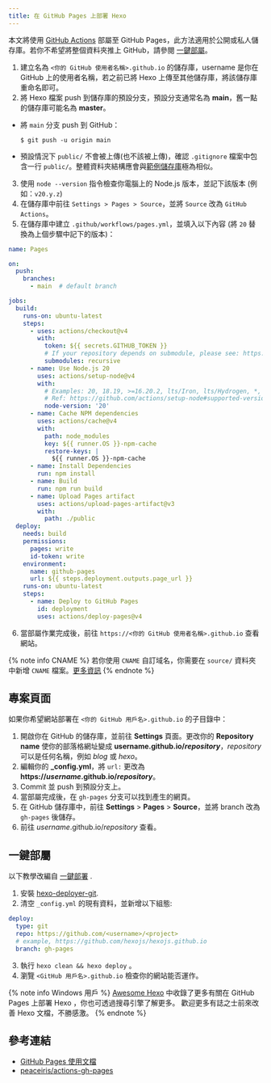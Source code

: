 ```yaml
---
title: 在 GitHub Pages 上部署 Hexo
---
```


本文將使用 [GitHub Actions](https://docs.github.com/en/actions) 部屬至 GitHub Pages，此方法適用於公開或私人儲存庫。若你不希望將整個資料夾推上 GitHub，請參閱 [一鍵部屬](#一鍵部屬)。

1. 建立名為 `<你的 GitHub 使用者名稱>.github.io` 的儲存庫，username 是你在 GitHub 上的使用者名稱，若之前已將 Hexo 上傳至其他儲存庫，將該儲存庫重命名即可。
2. 將 Hexo 檔案 push 到儲存庫的預設分支，預設分支通常名為 **main**，舊一點的儲存庫可能名為 **master**。
  - 將 `main` 分支 push 到 GitHub：

    ```
    $ git push -u origin main
    ```
  - 預設情況下 `public/` 不會被上傳(也不該被上傳)，確認 `.gitignore` 檔案中包含一行 `public/`。整體資料夾結構應會與[範例儲存庫](https://github.com/hexojs/hexo-starter)極為相似。

3. 使用 `node --version` 指令檢查你電腦上的 Node.js 版本，並記下該版本 (例如：`v20.y.z`)
4. 在儲存庫中前往 `Settings > Pages > Source`，並將 `Source` 改為 `GitHub Actions`。
5. 在儲存庫中建立 `.github/workflows/pages.yml`，並填入以下內容 (將 `20` 替換為上個步驟中記下的版本)：

```yml .github/workflows/pages.yml
name: Pages

on:
  push:
    branches:
      - main  # default branch

jobs:
  build:
    runs-on: ubuntu-latest
    steps:
      - uses: actions/checkout@v4
        with:
          token: ${{ secrets.GITHUB_TOKEN }}
          # If your repository depends on submodule, please see: https://github.com/actions/checkout
          submodules: recursive
      - name: Use Node.js 20
        uses: actions/setup-node@v4
        with:
          # Examples: 20, 18.19, >=16.20.2, lts/Iron, lts/Hydrogen, *, latest, current, node
          # Ref: https://github.com/actions/setup-node#supported-version-syntax
          node-version: '20'
      - name: Cache NPM dependencies
        uses: actions/cache@v4
        with:
          path: node_modules
          key: ${{ runner.OS }}-npm-cache
          restore-keys: |
            ${{ runner.OS }}-npm-cache
      - name: Install Dependencies
        run: npm install
      - name: Build
        run: npm run build
      - name: Upload Pages artifact
        uses: actions/upload-pages-artifact@v3
        with:
          path: ./public
  deploy:
    needs: build
    permissions:
      pages: write
      id-token: write
    environment:
      name: github-pages
      url: ${{ steps.deployment.outputs.page_url }}
    runs-on: ubuntu-latest
    steps:
      - name: Deploy to GitHub Pages
        id: deployment
        uses: actions/deploy-pages@v4
```

6. 當部屬作業完成後，前往 `https://<你的 GitHub 使用者名稱>.github.io` 查看網站。

{% note info CNAME %}
若你使用 `CNAME` 自訂域名，你需要在 `source/` 資料夾中新增 `CNAME` 檔案。[更多資訊](https://docs.github.com/en/pages/configuring-a-custom-domain-for-your-github-pages-site/managing-a-custom-domain-for-your-github-pages-site)
{% endnote %}

## 專案頁面

如果你希望網站部署在 `<你的 GitHub 用戶名>.github.io` 的子目錄中：

1. 開啟你在 GitHub 的儲存庫，並前往 **Settings** 頁面。更改你的 **Repository name** 使你的部落格網址變成 <b>username.github.io/*repository*</b>，*repository* 可以是任何名稱，例如 *blog* 或 *hexo*。
2. 編輯你的 **_config.yml**，將 `url:` 更改為 <b>https://*username*.github.io/*repository*</b>。
3. Commit 並 push 到預設分支上。
4. 當部屬完成後，在 `gh-pages` 分支可以找到產生的網頁。
5. 在 GitHub 儲存庫中，前往 **Settings** > **Pages** > **Source**，並將 branch 改為 `gh-pages` 後儲存。
6. 前往 *username*.github.io/*repository* 查看。

## 一鍵部屬

以下教學改編自 [一鍵部署](/docs/one-command-deployment) .

1. 安裝 [hexo-deployer-git](https://github.com/hexojs/hexo-deployer-git).
2. 清空 `_config.yml` 的現有資料，並新增以下組態:

  ``` yml
  deploy:
    type: git
    repo: https://github.com/<username>/<project>
    # example, https://github.com/hexojs/hexojs.github.io
    branch: gh-pages
  ```

3. 執行 `hexo clean && hexo deploy` 。
4. 瀏覽 `<GitHub 用戶名>.github.io` 檢查你的網站能否運作。

{% note info Windows 用戶 %}
[Awesome Hexo](https://github.com/hexojs/awesome-hexo) 中收錄了更多有關在 GitHub Pages 上部署 Hexo ，你也可透過搜尋引擎了解更多。
歡迎更多有誌之士前來改善 Hexo 文檔，不勝感激。
{% endnote %}

## 參考連結

- [GitHub Pages 使用文檔](https://help.github.com/categories/github-pages-basics/)
- [peaceiris/actions-gh-pages](https://github.com/marketplace/actions/github-pages-action)
